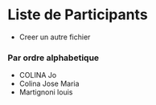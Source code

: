 # Liste de Participants

+ Creer un autre fichier

### Par ordre alphabetique

- COLINA Jo
- Colina Jose Maria
- Martignoni louis